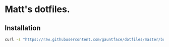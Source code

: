 # Matt's dotfiles.

## Installation

```bash
curl -s "https://raw.githubusercontent.com/gauntface/dotfiles/master/bootstrap.sh" | bash -
```
